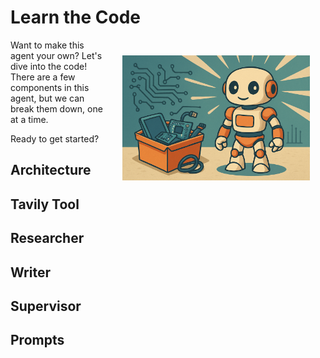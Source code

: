 # Learn the Code


<img src="_static/robots/hero.png" alt="Components Robot" style="float:right; max-width:300px;margin:25px;" />

Want to make this agent your own? Let's dive into the code!
There are a few components in this agent, but we can break them down, one at a time.

Ready to get started?

<!-- fold:break -->

## Architecture

<!-- fold:break -->

## Tavily Tool

<!-- fold:break -->

## Researcher

<!-- fold:break -->

## Writer

<!-- fold:break -->

## Supervisor 

<!-- fold:break -->

## Prompts

